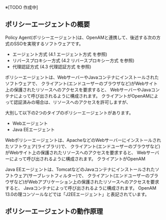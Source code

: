※[TODO 作成中]

## ポリシーエージェントの概要

Policy Agent(ポリシーエージェント)は、OpenAMと連携して、後述する次の方式のSSOを実現するソフトウェアです。

- エージェント方式 (4.1 エージェント方式 を参照)
- リバースプロキシー方式 (4.2 リバースプロキシー方式 を参照)
- 代理認証方式 (4.3 代理認証方式 を参照)

ポリシーエージェントは、WebサーバーやJavaコンテナにインストールされたソフトウェアで、
クライアント(エンドユーザーのブラウザなど)がWebサイト上の保護されたリソースへのアクセスを要求すると、
WebサーバーやJavaコンテナによって呼び出されるように構成されます。
クライアントがOpenAMによって認証済みの場合は、リソースへのアクセスを許可しますが、

大別して以下の2つのタイプのポリシーエージェントがあります。

- Webエージェント
- Java EEエージェント

Webポリシーエージェントは、ApacheなどのWebサーバーにインストールされたソフトウェア(ライブラリ)で、
クライアント(エンドユーザーのブラウザなど)がWebサイト上の保護されたリソースへのアクセスを要求すると、
Webサーバーによって呼び出されるように構成されます。
クライアントがOpenAM

Java EEエージェントは、TomcatなどのJavaコンテナにインストールされたソフトウェア(サーブレットフィルター)で、
クライアント(エンドユーザーのブラウザなど)がWebアプリケーション上の保護されたリソースへのアクセスを要求すると、
Javaコンテナによって呼び出されるように構成されます。
OpenAM 13.0の理コンソールなどでは「J2EEエージェント」と表記されています。

## ポリシーエージェントの動作原理

